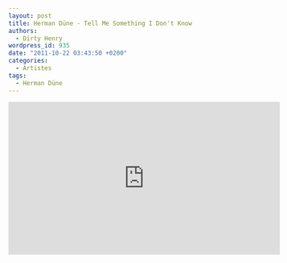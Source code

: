 ```yaml
---
layout: post
title: Herman Düne - Tell Me Something I Don't Know
authors:
  - Dirty Henry
wordpress_id: 935
date: "2011-10-22 03:43:50 +0200"
categories:
  - Artistes
tags:
  - Herman Düne
---
```


<iframe width="540" height="304" src="http://www.youtube.com/embed/hY_wuw2u5lY" frameborder="0" allowfullscreen></iframe>
